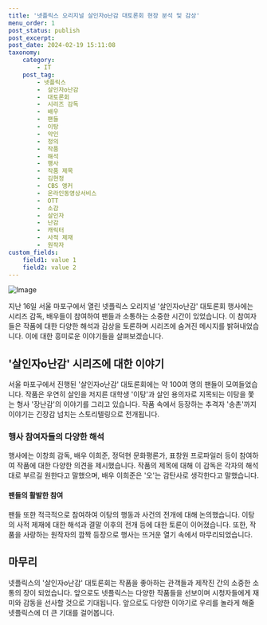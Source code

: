 ```yaml
---
title: '넷플릭스 오리지널 살인자o난감 대토론회 현장 분석 및 감상'
menu_order: 1
post_status: publish
post_excerpt: 
post_date: 2024-02-19 15:11:08
taxonomy:
    category:
        - IT
    post_tag:
        - 넷플릭스
        -  살인자o난감
        -  대토론회
        -  시리즈 감독
        -  배우
        -  팬들
        -  이탕
        -  악인
        -  정의
        -  작품
        -  해석
        -  행사
        -  작품 제목
        -  김현정
        -  CBS 앵커
        -  온라인동영상서비스
        -  OTT
        -  소감
        -  살인자
        -  난감
        -  캐릭터
        -  사적 제재
        -  원작자
custom_fields:
    field1: value 1
    field2: value 2
---
```


![Image](https://imgnews.pstatic.net/image/014/2024/02/19/0005143812_001_20240219060101453.jpg?type=w647)

지난 16일 서울 마포구에서 열린 넷플릭스 오리지널 '살인자o난감' 대토론회 행사에는 시리즈 감독, 배우들이 참여하여 팬들과 소통하는 소중한 시간이 있었습니다. 이 참여자들은 작품에 대한 다양한 해석과 감상을 토론하며 시리즈에 숨겨진 메시지를 밝혀내었습니다. 이에 대한 흥미로운 이야기들을 살펴보겠습니다.
## '살인자o난감' 시리즈에 대한 이야기
서울 마포구에서 진행된 '살인자o난감' 대토론회에는 약 100여 명의 팬들이 모여들었습니다. 작품은 우연히 살인을 저지른 대학생 '이탕'과 살인 용의자로 지목되는 이탕을 쫓는 형사 '장난감'의 이야기를 그리고 있습니다. 작품 속에서 등장하는 추격자 '송촌'까지 이야기는 긴장감 넘치는 스토리텔링으로 전개됩니다.
### 행사 참여자들의 다양한 해석
행사에는 이창희 감독, 배우 이희준, 정덕현 문화평론가, 표창원 프로파일러 등이 참여하여 작품에 대한 다양한 의견을 제시했습니다. 작품의 제목에 대해 이 감독은 각자의 해석대로 부르길 원한다고 말했으며, 배우 이희준은 '오'는 감탄사로 생각한다고 말했습니다.
#### 팬들의 활발한 참여
팬들 또한 적극적으로 참여하여 이탕의 행동과 사건의 전개에 대해 논의했습니다. 이탕의 사적 제재에 대한 해석과 결말 이후의 전개 등에 대한 토론이 이어졌습니다. 또한, 작품을 사랑하는 원작자의 깜짝 등장으로 행사는 뜨거운 열기 속에서 마무리되었습니다.
## 마무리
넷플릭스의 '살인자o난감' 대토론회는 작품을 좋아하는 관객들과 제작진 간의 소중한 소통의 장이 되었습니다. 앞으로도 넷플릭스는 다양한 작품들을 선보이며 시청자들에게 재미와 감동을 선사할 것으로 기대됩니다. 앞으로도 다양한 이야기로 우리를 놀라게 해줄 넷플릭스에 더 큰 기대를 걸어봅니다.
